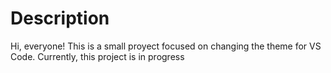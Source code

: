 # Description
Hi, everyone! This is a small proyect focused on changing the theme for VS Code.
Currently, this project is in progress
